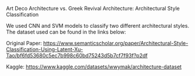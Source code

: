 Art Deco Architecture vs. Greek Revival Architecture: Architectural Style Classification

We used CNN and SVM models to classify two different architectural styles. The dataset used can be found in the links below: 

Original Paper: https://www.semanticscholar.org/paper/Architectural-Style-Classification-Using-Latent-Xu-Tao/bf6fd53680c5ec7b998c60bd75243d5b7cf7f93f?p2df

Kaggle: https://www.kaggle.com/datasets/wwymak/architecture-dataset
